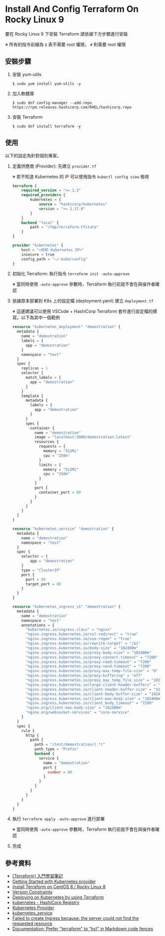 # Install And Config Terraform On Rocky Linux 9

要在 Rocky Linux 9 下安裝 Terraform 請依據下方步驟進行安裝

※ 所有的指令前綴為 `$` 表不需要 root 權限， `#` 則需要 root 權限

## 安裝步驟

1. 安裝 yum-utils

    ```console
    $ sudo yum install yum-utils -y
    ```

2. 加入軟體庫

    ```console
    $ sudo dnf config-manager --add-repo https://rpm.releases.hashicorp.com/RHEL/hashicorp.repo
    ```

3. 安裝 Terraform

    ```console
    $ sudo dnf install terraform -y
    ```

## 使用

以下的設定為針對個別專案，

1. 定義供應商 (Provider): 先建立 `provider.tf`

    ※ 若不知道 Kubernetes 的 IP 可以使用指令 `kubectl config view` 檢視

    ```terraform
    terraform {
        required_version = ">= 1.3"
        required_providers {
            kubernetes = {
                source = "hashicorp/kubernetes"
                version = ">= 2.17.0"
            }
        }
        backend "local" {
            path = "/tmp/terraform.tfstate"
        }
    }

    provider "kubernetes" {
        host = "<你的 Kubernetes IP>"
        insecure = true
        config_path = "~/.kube/config"
    }
    ```

2. 初始化 Terraform: 執行指令 `terraform init -auto-approve`

    ※ 當同時使用 `-auto-approve` 參數時，Terraform 執行前就不會在與操作者確認

3. 依據原本部署到 K8s 上的設定檔 (deployment.yaml) 建立 `deployment.tf`

    ※ 這邊建議可以使用 VSCode + HashiCorp Terraform 套件進行設定檔的撰寫，以下為其中一個範例

    ```terraform
    resource "kubernetes_deployment" "demostration" {
      metadata {
        name = "demostration"
        labels = {
          app = "demostration"
        }
        namespace = "test"
      }
      spec {
        replicas = 1
        selector {
          match_labels = {
            app = "demostration"
          }
        }
        template {
          metadata {
            labels = {
              app = "demostration"
            }
          }
          spec {
            container {
              name = "demostration"
              image = "localhost:5000/demostration:latest"
              resources {
                requests = {
                  memory = "512Mi"
                  cpu = "250m"
                }
                limits = {
                  memory = "512Mi"
                  cpu = "250m"
                }
              }
              port {
                container_port = 80
              }
            }
          }
        }
      }
    }

    resource "kubernetes_service" "demostration" {
      metadata {
        name = "demostration"
        namespace = "test"
      }
      spec {
        selector = {
            app = "demostration"
        }
        type = "ClusterIP"
        port {
          port = 80
          target_port = 80
        }
      }
    }

    resource "kubernetes_ingress_v1" "demostration" {
      metadata {
        name = "demostration"
        namespace = "test"
        annotations = {
          "kubernetes.io/ingress.class" = "nginx"
          "nginx.ingress.kubernetes.io/ssl-redirect" = "true"
          "nginx.ingress.kubernetes.io/use-regex" = "true"
          "nginx.ingress.kubernetes.io/rewrite-target" = "/$1"
          "nginx.ingress.kubernetes.io/body-size" = "102400m"
          "nginx.ingress.kubernetes.io/proxy-body-size" = "102400m"
          "nginx.ingress.kubernetes.io/proxy-connect-timeout" = "7200"
          "nginx.ingress.kubernetes.io/proxy-read-timeout" = "7200"
          "nginx.ingress.kubernetes.io/proxy-send-timeout" = "7200"
          "nginx.ingress.kubernetes.io/proxy-max-temp-file-size" = "0"
          "nginx.ingress.kubernetes.io/proxy-buffering" = "off"
          "nginx.ingress.kubernetes.io/proxy_max_temp_file_size" = "102400m"
          "nginx.ingress.kubernetes.io/large-client-header-buffers" = "8 52m"
          "nginx.ingress.kubernetes.io/client-header-buffer-size" = "52m"
          "nginx.ingress.kubernetes.io/client-body-buffer-size" = "102400m"
          "nginx.ingress.kubernetes.io/client-max-body-size" = "102400m"
          "nginx.ingress.kubernetes.io/client_body_timeout" = "7200"
          "nginx.org/client-max-body-size" = "102400m"
          "nginx.org/websocket-services" = "core-service"
        }
      }
      spec {
        rule {
          http {
            path {
              path = "/test/demostration/(.*)"
              path_type = "Prefix"
              backend {
                service {
                  name = "demostration"
                  port {
                    number = 80
                  }
                }
              }
            }
          }
        }
      }
    }
    ```

4. 執行 `terraform apply -auto-approve` 進行部署

    ※ 當同時使用 `-auto-approve` 參數時，Terraform 執行前就不會在與操作者確認

5. 完成

## 參考資料

- [[Terraform] 入門學習筆記](https://godleon.github.io/blog/DevOps/terraform-getting-started/)
- [Getting Started with Kubernetes provider](https://registry.terraform.io/providers/hashicorp/kubernetes/latest/docs/guides/getting-started)
- [Install Terraform on CentOS 8 / Rocky Linux 8](https://computingforgeeks.com/how-to-install-terraform-on-centos-linux/)
- [Version Constraints](https://developer.hashicorp.com/terraform/language/expressions/version-constraints)
- [Deploying on Kubernetes by using Terraform](https://www.youtube.com/watch?v=eCHwm2l-GR8)
- [kubernetes - HashiCorp Registry](https://registry.terraform.io/providers/hashicorp/kubernetes/latest)
- [Kubernetes Provider](https://registry.terraform.io/providers/hashicorp/kubernetes/latest/docs#ignore-kubernetes-annotations-and-labels)
- [kubernetes_service](https://registry.terraform.io/providers/hashicorp/kubernetes/latest/docs/resources/service)
- [Failed to create Ingress because: the server could not find the requested resource](https://github.com/hashicorp/terraform-provider-kubernetes/issues/1386#issuecomment-979352830)
- [Documentation: Prefer "terraform" to "hcl" in Markdown code fences](https://github.com/hashicorp/terraform-provider-aws/issues/17810)
